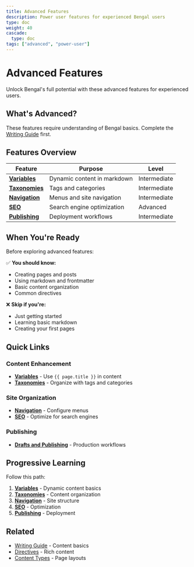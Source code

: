 ```yaml
---
title: Advanced Features
description: Power user features for experienced Bengal users
type: doc
weight: 40
cascade:
  type: doc
tags: ["advanced", "power-user"]
---
```


# Advanced Features

Unlock Bengal's full potential with these advanced features for experienced users.

## What's Advanced?

These features require understanding of Bengal basics. Complete the [Writing Guide](../writing/) first.

## Features Overview

| Feature | Purpose | Level |
|---------|---------|-------|
| **[Variables](variables.md)** | Dynamic content in markdown | Intermediate |
| **[Taxonomies](taxonomies.md)** | Tags and categories | Intermediate |
| **[Navigation](navigation.md)** | Menus and site navigation | Intermediate |
| **[SEO](seo.md)** | Search engine optimization | Advanced |
| **[Publishing](drafts-and-publishing.md)** | Deployment workflows | Intermediate |

## When You're Ready

Before exploring advanced features:

✅ **You should know:**
- Creating pages and posts
- Using markdown and frontmatter
- Basic content organization
- Common directives

❌ **Skip if you're:**
- Just getting started
- Learning basic markdown
- Creating your first pages

## Quick Links

### Content Enhancement
- **[Variables](variables.md)** - Use `{{ page.title }}` in content
- **[Taxonomies](taxonomies.md)** - Organize with tags and categories

### Site Organization
- **[Navigation](navigation.md)** - Configure menus
- **[SEO](seo.md)** - Optimize for search engines

### Publishing
- **[Drafts and Publishing](drafts-and-publishing.md)** - Production workflows

## Progressive Learning

Follow this path:

1. **[Variables](variables.md)** - Dynamic content basics
2. **[Taxonomies](taxonomies.md)** - Content organization
3. **[Navigation](navigation.md)** - Site structure
4. **[SEO](seo.md)** - Optimization
5. **[Publishing](drafts-and-publishing.md)** - Deployment

## Related

- [Writing Guide](../writing/) - Content basics
- [Directives](../directives/) - Rich content
- [Content Types](../content-types/) - Page layouts
